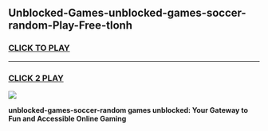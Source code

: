 
## Unblocked-Games-unblocked-games-soccer-random-Play-Free-tlonh
<h3>
<a href="https://premium76.site?title=unblocked-games-soccer-random&ref=10A">CLICK TO PLAY</a></h3>
<hr>

<h3>
<a href="https://premium76.site?title=unblocked-games-soccer-random&ref=10A">CLICK 2 PLAY</a>
  
</h3>

<a href="https://premium76.site?title=unblocked-games-soccer-random&ref=10A"><img src="https://clearcache.store/games.png"></a>


**unblocked-games-soccer-random games unblocked: Your Gateway to Fun and Accessible Online Gaming**
